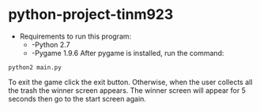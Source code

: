 # python-project-tinm923
* Requirements to run this program:
  * -Python 2.7
  * -Pygame 1.9.6
After pygame is installed, run the command:

```
python2 main.py
```

To exit the game click the exit button. Otherwise, when the user collects all the trash the winner screen appears. The winner screen will appear for 5 seconds then go to the start screen again.
